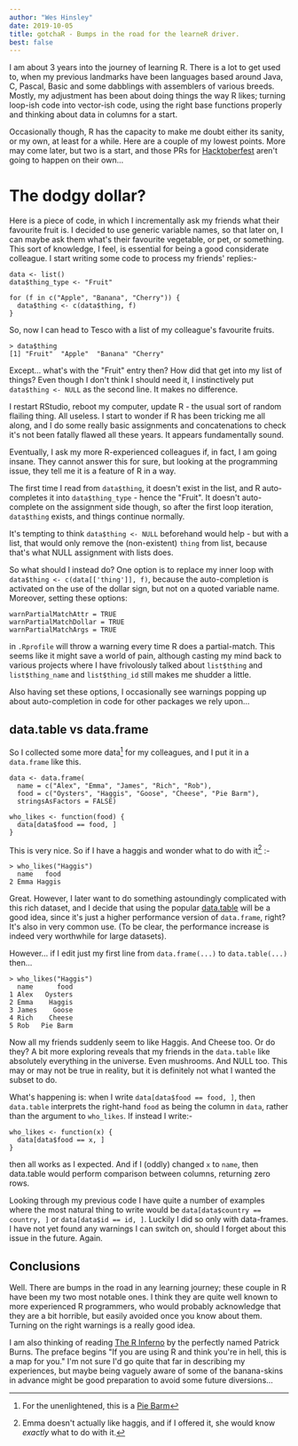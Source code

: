 ```yaml
---
author: "Wes Hinsley"
date: 2019-10-05
title: gotchaR - Bumps in the road for the learneR driver.
best: false
---
```


I am about 3 years into the journey of learning R. There is a lot to get used to,
when my previous landmarks have been languages based around Java, C, Pascal, Basic 
and some dabblings with assemblers of various breeds. Mostly, my adjustment has been
about doing things the way R likes; turning loop-ish code into vector-ish code, using
the right base functions properly and thinking about data in columns for a start.

Occasionally though, R has the capacity to make me doubt either its sanity, or
my own, at least for a while. Here are a couple of my lowest points. More may come later, but 
two is a start, and those PRs for [Hacktoberfest](https://hacktoberfest.digitalocean.com/) 
aren't going to happen on their own...

# The dodgy dollar?

Here is a piece of code, in which I incrementally ask my friends what their favourite
fruit is. I decided to use generic variable names, so that later on, I can maybe ask them
what's their favourite vegetable, or pet, or something. This sort of knowledge, I feel, is 
essential for being a good considerate colleague. I start writing some code to process
my friends' replies:-

```
data <- list()
data$thing_type <- "Fruit"

for (f in c("Apple", "Banana", "Cherry")) {
  data$thing <- c(data$thing, f)
}
```

So, now I can head to Tesco with a list of my colleague's favourite fruits.

```
> data$thing
[1] "Fruit"  "Apple"  "Banana" "Cherry"
```

Except... what's with the "Fruit" entry then? How did that get into my list of things? Even 
though I don't think I should need it, I instinctively put `data$thing <- NULL` as the 
second line. It makes no difference.

I restart RStudio, reboot my computer, update R - the usual sort of random flailing thing. 
All useless. I start to wonder if R has been tricking me all along, and I do some really
basic assignments and concatenations to check it's not been fatally flawed all these years. 
It appears fundamentally sound. 

Eventually, I ask my more R-experienced colleagues if, in fact, I am going insane. They
cannot answer this for sure, but looking at the programming issue, they tell me it is a 
feature of R in a way. 

The first time I read from `data$thing`, it doesn't exist 
in the list, and R auto-completes it into `data$thing_type` - hence the 
"Fruit". It doesn't auto-complete on the assignment side though, so after the first
loop iteration, `data$thing` exists, and things continue normally. 

It's tempting to think
`data$thing <- NULL` beforehand would help - but with a list, that
would only remove the (non-existent) `thing` from list, because that's what NULL assignment
with lists does.

So what should I instead do? One option is to replace my inner loop with
`data$thing <- c(data[['thing']], f)`, because the auto-completion is activated on the 
use of the dollar sign, but not on a quoted variable name. Moreover, setting these options:
```
warnPartialMatchAttr = TRUE
warnPartialMatchDollar = TRUE
warnPartialMatchArgs = TRUE
```
in `.Rprofile` will throw a warning every time R does a partial-match. This seems like
it might save a world of pain, although casting my mind back to various projects where I have
frivolously talked about `list$thing` and `list$thing_name` and `list$thing_id` still makes me
shudder a little. 

Also having set these options, I occasionally see warnings popping up about auto-completion
in code for other packages we rely upon...

## data.table vs data.frame

So I collected some more data[^1] for my colleagues, and I put it in a `data.frame` like this.
```
data <- data.frame(
  name = c("Alex", "Emma", "James", "Rich", "Rob"),
  food = c("Oysters", "Haggis", "Goose", "Cheese", "Pie Barm"),
  stringsAsFactors = FALSE)

who_likes <- function(food) {
  data[data$food == food, ]
}
```

This is very nice. So if I have a haggis and wonder what to do with it[^2] :-
```
> who_likes("Haggis")
  name   food
2 Emma Haggis
```

Great. However, I later want to do something astoundingly complicated with this rich dataset, and I 
decide that using the popular [data.table](https://rdatatable.gitlab.io/data.table/) will 
be a good idea, since it's just a higher performance version of `data.frame`, right? It's
also in very common use. (To be clear, the performance increase is indeed very worthwhile for large
datasets).

However... if I edit just my first line from `data.frame(...)` to `data.table(...)` then...

```
> who_likes("Haggis")
  name      food
1 Alex   Oysters
2 Emma    Haggis
3 James    Goose
4 Rich    Cheese
5 Rob   Pie Barm
```

Now all my friends suddenly seem to like Haggis. And Cheese too. Or do they? A bit more exploring 
reveals that my friends in the `data.table` like absolutely everything in the universe. Even mushrooms.
And NULL too. This may or may not be true in reality, but it is definitely not what I wanted the subset to do.

What's happening is: when I write 
`data[data$food == food, ]`, then `data.table` interprets the right-hand `food` as being
the column in `data`, rather than the argument to `who_likes`. 
If instead I write:-

```
who_likes <- function(x) {
  data[data$food == x, ]
}
```

then all works as I expected. And if I (oddly) changed `x` to `name`, then data.table
would perform comparison between columns, returning zero rows.

Looking through my previous code I have quite a number of examples where the most natural
thing to write would be `data[data$country == country, ]` or `data[data$id == id, ]`. Luckily
I did so only with data-frames. I have not yet found any warnings I can switch on,
should I forget about this issue in the future. Again.

## Conclusions

Well. There are bumps in the road in any learning journey; these couple in R have been 
my two most notable ones. I think they are quite well known to more experienced R
programmers, who would probably acknowledge that they are a bit horrible, but easily
avoided once you know about them. Turning on the right warnings is a really good idea.

I am also thinking of reading [The R Inferno](https://www.burns-stat.com/pages/Tutor/R_inferno.pdf) by 
the perfectly named Patrick Burns. The preface begins "If you are using R and think
you're in hell, this is a map for you." I'm not sure I'd go quite that far in describing my 
experiences, but maybe being vaguely aware of some of the banana-skins in advance might be good
preparation to avoid some future diversions...

[^1]: For the unenlightened, this is a [Pie Barm](https://www.theguardian.com/commentisfree/2017/mar/09/pie-barm-twitter-wigan-kebab)
[^2]: Emma doesn't actually like haggis, and if I offered it, she would know _exactly_ what to do with it.
